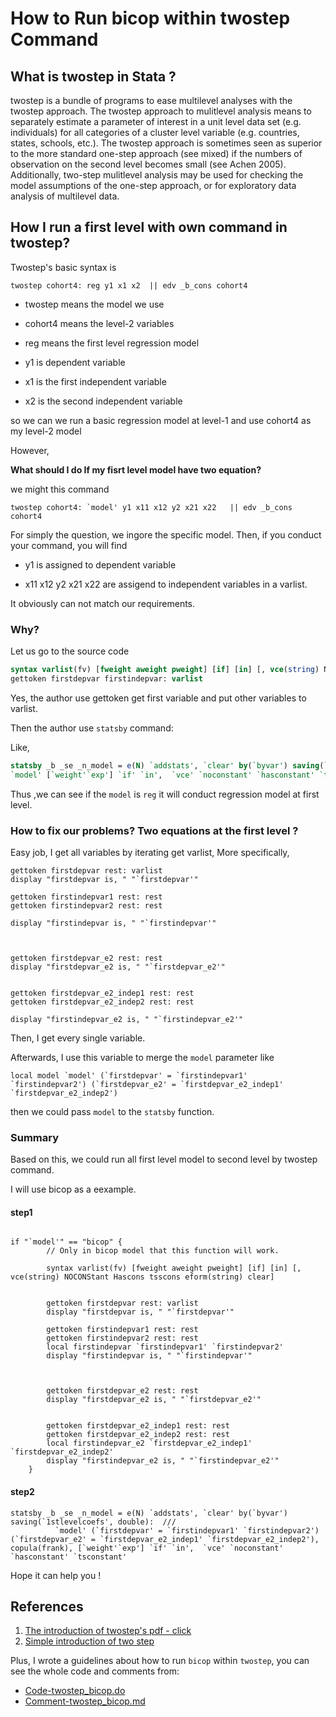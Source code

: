 # How to Run bicop within twostep  Command

## What is twostep in Stata ?
twostep is a bundle of programs to ease multilevel analyses with the twostep approach. The twostep approach to mulitlevel analysis means to separately estimate a parameter of interest in a unit level data set (e.g. individuals) for all categories of a cluster level variable (e.g. countries, states, schools, etc.). The twostep approach is sometimes seen as superior to the more standard one-step approach (see mixed) if the numbers of observation on the second level becomes small (see Achen 2005). Additionally, two-step mulitlevel analysis may be used for checking the model assumptions of the one-step approach, or for exploratory data analysis of multilevel data.

## How I run a first level with own command in twostep?

Twostep's basic syntax is 

```
twostep cohort4: reg y1 x1 x2  || edv _b_cons cohort4
```
- twostep means the model we use

- cohort4 means the level-2 variables

- reg means the first level regression model

- y1 is dependent variable

- x1 is the first independent variable

- x2 is the second independent variable

so we can we run a basic regression model at level-1 and use cohort4 as my level-2 model

However,

**What should I do If my fisrt level model have two equation?**

we might this command
```
twostep cohort4: `model' y1 x11 x12 y2 x21 x22   || edv _b_cons cohort4
```

For simply the question, we ingore the specific model. Then, if you conduct your command, you will find

- y1 is assigned to dependent variable

- x11 x12 y2 x21 x22 are assigend to independent variables in a varlist.

It obviously can not match our requirements.

### Why?

Let us go to the source code

```ado
syntax varlist(fv) [fweight aweight pweight] [if] [in] [, vce(string) NOCONStant Hascons tsscons eform(string) clear]
gettoken firstdepvar firstindepvar: varlist
```
Yes, the author use gettoken get first variable and put other variables to varlist.

Then the author use `statsby` command:

Like,
```ado
statsby _b _se _n_model = e(N) `addstats', `clear' by(`byvar') saving(`1stlevelcoefs', double):  ///
`model' [`weight'`exp'] `if' `in',  `vce' `noconstant' `hasconstant' `tsconstant'
```

Thus ,we can see if the `model` is `reg` it will conduct regression model at first level.

### How to fix our problems?  Two equations at the first level ?
Easy job,
I get all variables by iterating get varlist, More specifically,
```
gettoken firstdepvar rest: varlist
display "firstdepvar is, " "`firstdepvar'"
		
gettoken firstindepvar1 rest: rest
gettoken firstindepvar2 rest: rest

display "firstindepvar is, " "`firstindepvar'"
		
	
		
gettoken firstdepvar_e2 rest: rest
display "firstdepvar_e2 is, " "`firstdepvar_e2'"
		
		
gettoken firstdepvar_e2_indep1 rest: rest
gettoken firstdepvar_e2_indep2 rest: rest
		
display "firstindepvar_e2 is, " "`firstindepvar_e2'"
```
Then, I get every single variable.

Afterwards, I use this variable to merge the `model` parameter
like 
```
local model `model' (`firstdepvar' = `firstindepvar1' `firstindepvar2') (`firstdepvar_e2' = `firstdepvar_e2_indep1' `firstdepvar_e2_indep2')
```

then we could pass `model` to the `statsby` function.

### Summary
Based on this, we could run all first level model to second level by twostep command.

I will use bicop as a eexample.
#### step1
```

if "`model'" == "bicop" {
		// Only in bicop model that this function will work.
		
		syntax varlist(fv) [fweight aweight pweight] [if] [in] [, vce(string) NOCONStant Hascons tsscons eform(string) clear]
		
		
		gettoken firstdepvar rest: varlist
		display "firstdepvar is, " "`firstdepvar'"
		
		gettoken firstindepvar1 rest: rest
		gettoken firstindepvar2 rest: rest
		local firstindepvar `firstindepvar1' `firstindepvar2'
		display "firstindepvar is, " "`firstindepvar'"
		
	
		
		gettoken firstdepvar_e2 rest: rest
		display "firstdepvar_e2 is, " "`firstdepvar_e2'"
		
		
		gettoken firstdepvar_e2_indep1 rest: rest
		gettoken firstdepvar_e2_indep2 rest: rest
		local firstindepvar_e2 `firstdepvar_e2_indep1' `firstdepvar_e2_indep2'
		display "firstindepvar_e2 is, " "`firstindepvar_e2'"
	}
```
#### step2
```
statsby _b _se _n_model = e(N) `addstats', `clear' by(`byvar') saving(`1stlevelcoefs', double):  ///
		  `model' (`firstdepvar' = `firstindepvar1' `firstindepvar2') (`firstdepvar_e2' = `firstdepvar_e2_indep1' `firstdepvar_e2_indep2'), copula(frank), [`weight'`exp'] `if' `in',  `vce' `noconstant' `hasconstant' `tsconstant'
```

Hope it can help you !


## References
1. [The introduction of twostep's pdf - click ](https://www.stata.com/meeting/germany21/slides/Germany21_Giesecke.pdf)
2. [Simple introduction of two step](https://econpapers.repec.org/software/bocbocode/s459021.htm)

Plus, I wrote a guidelines about how to run `bicop` within `twostep`, you can see the whole code and comments from:
- [Code-twostep_bicop.do](https://github.com/XuanlongQ/articles/blob/main/academic/code/twostep_bicop/twostep_bicop.do)
- [Comment-twostep_bicop.md](https://github.com/XuanlongQ/articles/blob/main/academic/code/twostep_bicop/twostep_bicop.md)